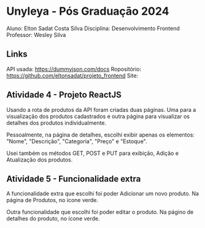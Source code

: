 # Unyleya - Pós Graduação 2024
Aluno: Elton Sadat Costa Silva
Disciplina: Desenvolvimento Frontend
Professor: Wesley Silva

## Links
API usada: https://dummyjson.com/docs
Ropositório: https://github.com/eltonsadat/projeto_frontend
Site: 

## Atividade 4 - Projeto ReactJS
Usando a rota de produtos da API foram criadas duas páginas. Uma para a visualização dos produtos cadastrados e outra página para visualizar os detalhes dos produtos individualmente.

Pessoalmente, na página de detalhes, escolhi exibir apenas os elementos: "Nome", "Descrição", "Categoria", "Preço" e "Estoque".

Usei também os métodos GET, POST e PUT para exibição, Adição e Atualização dos produtos.

## Atividade 5 - Funcionalidade extra
A funcionalidade extra que escolhi foi poder Adicionar um novo produto. Na página de Produtos, no ícone verde.

Outra funcionalidade que escolhi foi poder editar o produto. Na págino de detalhes do produto, no ícone verde.